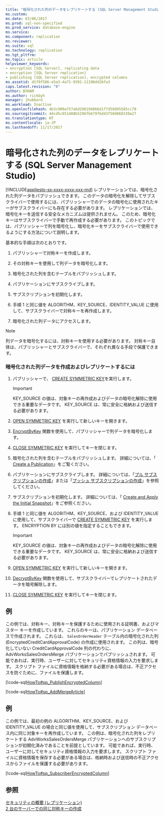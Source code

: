 ```yaml
---
title: "暗号化された列のデータをレプリケートする (SQL Server Management Studio) | Microsoft Docs"
ms.custom: 
ms.date: 03/06/2017
ms.prod: sql-non-specified
ms.prod_service: database-engine
ms.service: 
ms.component: replication
ms.reviewer: 
ms.suite: sql
ms.technology: replication
ms.tgt_pltfrm: 
ms.topic: article
helpviewer_keywords:
- encryption [SQL Server], replicating data
- encryption [SQL Server replication]
- publishing [SQL Server replication], encrypted columns
ms.assetid: d1f8f586-e5a3-4a71-9391-11198d42bfa3
caps.latest.revision: "8"
author: BYHAM
ms.author: rickbyh
manager: jhubbard
ms.workload: Inactive
ms.openlocfilehash: 4b3c900a757a6d298194866d1f7d59d95585cc70
ms.sourcegitcommit: 44cd5c651488b5296fb679f6d43f50d068339a27
ms.translationtype: HT
ms.contentlocale: ja-JP
ms.lasthandoff: 11/17/2017
---
```

# <a name="replicate-data-in-encrypted-columns-sql-server-management-studio"></a>暗号化された列のデータをレプリケートする (SQL Server Management Studio)
[!INCLUDE[appliesto-ss-xxxx-xxxx-xxx-md](../../../includes/appliesto-ss-xxxx-xxxx-xxx-md.md)] レプリケーションでは、暗号化された列データをパブリッシュできます。 このデータの暗号化を解除してサブスクライバーで使用するには、パブリッシャーでのデータの暗号化に使用されたキーがサブスクライバーにも存在する必要があります。 レプリケーションでは、暗号化キーを送信する安全なメカニズムは提供されません。 このため、暗号化キーはサブスクライバーで手動で再作成する必要があります。 このトピックでは、パブリッシャーで列を暗号化し、暗号化キーをサブスクライバーで使用できるようにする方法について説明します。  
  
 基本的な手順は次のとおりです。  
  
1.  パブリッシャーで対称キーを作成します。  
  
2.  その対称キーを使用して列データを暗号化します。  
  
3.  暗号化された列を含むテーブルをパブリッシュします。  
  
4.  パブリケーションにサブスクライブします。  
  
5.  サブスクリプションを初期化します。  
  
6.  手順 1 と同じ値を ALGORITHM、KEY_SOURCE、IDENTITY_VALUE に使用して、サブスクライバーで対称キーを再作成します。  
  
7.  暗号化された列データにアクセスします。  
  
> [!NOTE]  
>  列データを暗号化するには、対称キーを使用する必要があります。 対称キー自体は、パブリッシャーとサブスクライバーで、それぞれ異なる手段で保護できます。  
  
### <a name="to-create-and-replicate-encrypted-column-data"></a>暗号化された列データを作成およびレプリケートするには  
  
1.  パブリッシャーで、 [CREATE SYMMETRIC KEY](../../../t-sql/statements/create-symmetric-key-transact-sql.md)を実行します。  
  
    > [!IMPORTANT]  
    >  KEY_SOURCE の値は、対象キーの再作成およびデータの暗号化解除に使用できる重要なデータです。 KEY_SOURCE は、常に安全に格納および送信する必要があります。  
  
2.  [OPEN SYMMETRIC KEY](../../../t-sql/statements/open-symmetric-key-transact-sql.md) を実行して新しいキーを開きます。  
  
3.  [EncryptByKey](../../../t-sql/functions/encryptbykey-transact-sql.md) 関数を使用して、パブリッシャーで列データを暗号化します。  
  
4.  [CLOSE SYMMETRIC KEY](../../../t-sql/statements/close-symmetric-key-transact-sql.md) を実行してキーを閉じます。  
  
5.  暗号化された列を含むテーブルをパブリッシュします。 詳細については、「 [Create a Publication](../../../relational-databases/replication/publish/create-a-publication.md)」をご覧ください。  
  
6.  パブリケーションにサブスクライブします。 詳細については、「[プル サブスクリプションの作成](../../../relational-databases/replication/create-a-pull-subscription.md)」または「[プッシュ サブスクリプションの作成](../../../relational-databases/replication/create-a-push-subscription.md)」を参照してください。  
  
7.  サブスクリプションを初期化します。 詳細については、「 [Create and Apply the Initial Snapshot](../../../relational-databases/replication/create-and-apply-the-initial-snapshot.md)」をご参照ください。  
  
8.  手順 1 と同じ値を ALGORITHM、KEY_SOURCE、および IDENTITY_VALUE に使用して、サブスクライバーで [CREATE SYMMETRIC KEY](../../../t-sql/statements/create-symmetric-key-transact-sql.md) を実行します。 ENCRYPTION BY には別の値を指定することもできます。  
  
    > [!IMPORTANT]  
    >  KEY_SOURCE の値は、対象キーの再作成およびデータの暗号化解除に使用できる重要なデータです。 KEY_SOURCE は、常に安全に格納および送信する必要があります。  
  
9. [OPEN SYMMETRIC KEY](../../../t-sql/statements/open-symmetric-key-transact-sql.md) を実行して新しいキーを開きます。  
  
10. [DecryptByKey](../../../t-sql/functions/decryptbykey-transact-sql.md) 関数を使用して、サブスクライバーでレプリケートされたデータを暗号解除します。  
  
11. [CLOSE SYMMETRIC KEY](../../../t-sql/statements/close-symmetric-key-transact-sql.md) を実行してキーを閉じます。  
  
## <a name="example"></a>例  
 この例では、対称キー、対称キーを保護するために使用される証明書、およびマスター キーを作成しています。 これらのキーは、パブリケーション データベースで作成されます。 これらは、 `SalesOrderHeader` テーブル内の暗号化された列 (EncryptedCreditCardApprovalCode) の作成に使用されます。 この列は、暗号化していない CreditCardApprovalCode 列の代わりに、AdvWorksSalesOrdersMerge パブリケーションでパブリッシュされます。 可能であれば、実行時、ユーザーに対してセキュリティ資格情報の入力を要求します。 スクリプト ファイルに資格情報を格納する必要がある場合は、不正アクセスを防ぐために、ファイルを保護します。  
  
 [!code-sql[HowTo#sp_PublishEncryptedColumn](../../../relational-databases/replication/codesnippet/tsql/replicate-data-in-encryp_1.sql)]  
  
 [!code-sql[HowTo#sp_AddMergeArticle](../../../relational-databases/replication/codesnippet/tsql/replicate-data-in-encryp_2.sql)]  
  
## <a name="example"></a>例  
 この例では、最初の例の ALGORITHM、KEY_SOURCE、および IDENTITY_VALUE の場合と同じ値を使用して、サブスクリプション データベース内に同じ対象キーを再作成しています。 この例は、暗号化された列をレプリケートする AdvWorksSalesOrdersMerge パブリケーションへのサブスクリプションが初期化済みであることを前提としています。 可能であれば、実行時、ユーザーに対してセキュリティ資格情報の入力を要求します。 スクリプト ファイルに資格情報を保存する必要がある場合は、格納時および送信時の不正アクセスからファイルを保護する必要があります。  
  
 [!code-sql[HowTo#sp_SubscriberEncryptedColumn](../../../relational-databases/replication/codesnippet/tsql/replicate-data-in-encryp_3.sql)]  
  
## <a name="see-also"></a>参照  
 [セキュリティの概要 &#40;レプリケーション&#41;](../../../relational-databases/replication/security/security-overview-replication.md)   
 [2 台のサーバーでの同じ対称キーの作成](../../../relational-databases/security/encryption/create-identical-symmetric-keys-on-two-servers.md)  
  
  
